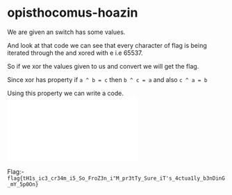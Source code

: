 # opisthocomus-hoazin

We are given an switch has some values.

And look at that code we can see that every character of flag is being iterated through the and xored with e i.e 65537.

So if we xor the values given to us and convert we will get the flag.

Since xor has property if `a ^ b = c` then `b ^ c = a` and also `c ^ a = b`

Using this property we can write a code. ![code_here](Solution.py)

Flag:- ``flag{tH1s_ic3_cr34m_i5_So_FroZ3n_i"M_pr3tTy_Sure_iT's_4ctua1ly_b3nDinG_mY_5p0On}``
